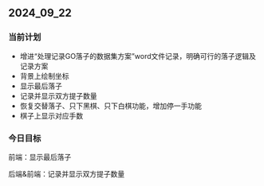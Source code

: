 ## 2024_09_22

### 当前计划

- 增进“处理记录GO落子的数据集方案”word文件记录，明确可行的落子逻辑及记录方案
- 背景上绘制坐标
- 显示最后落子
- 记录并显示双方提子数量
- 恢复交替落子、只下黑棋、只下白棋功能，增加停一手功能
- 棋子上显示对应手数

### 今日目标

前端：显示最后落子

后端&前端：记录并显示双方提子数量